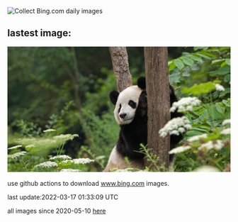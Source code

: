 ![Collect Bing.com daily images](https://github.com/counter2015/bing-daily-images/workflows/Collect%20Bing.com%20daily%20images/badge.svg)
## lastest image:
![](images/PandaDay.jpg)

use github actions to download www.bing.com images.

last update:2022-03-17 01:33:09 UTC

all images since 2020-05-10 [here](https://github.com/counter2015/bing-daily-images/tree/master/images) 
